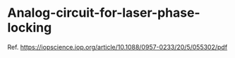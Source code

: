 # Analog-circuit-for-laser-phase-locking
Ref. https://iopscience.iop.org/article/10.1088/0957-0233/20/5/055302/pdf
